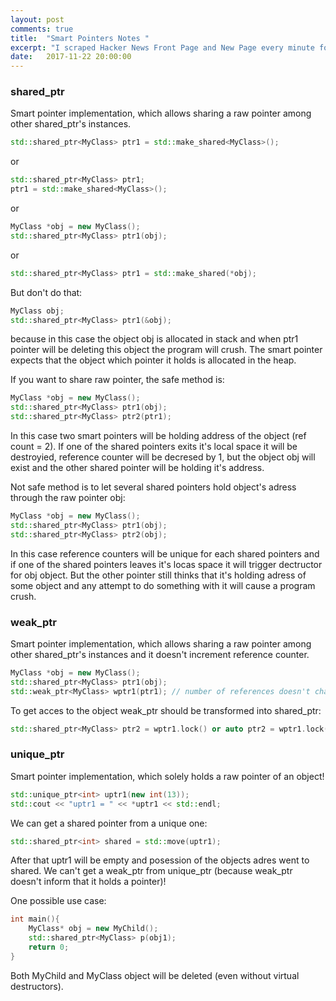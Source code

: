 ```yaml
---
layout: post
comments: true
title:  "Smart Pointers Notes "
excerpt: "I scraped Hacker News Front Page and New Page every minute for 50 days and analyzed the results. How do stories rise and fall on Hacker News? What makes a successful post? Find out in this post :)"
date:   2017-11-22 20:00:00
---
```


### shared_ptr
Smart pointer implementation, which allows sharing a raw pointer among other shared_ptr's instances.
```C++
std::shared_ptr<MyClass> ptr1 = std::make_shared<MyClass>();
```
or
```C++
std::shared_ptr<MyClass> ptr1;
ptr1 = std::make_shared<MyClass>();
```
or 
```C++
MyClass *obj = new MyClass();
std::shared_ptr<MyClass> ptr1(obj);
```
or 
```C++
std::shared_ptr<MyClass> ptr1 = std::make_shared(*obj);
```

But don't do that:
```C++
MyClass obj;
std::shared_ptr<MyClass> ptr1(&obj);
```
because in this case the object obj is allocated in stack and when ptr1 pointer will be deleting this object the program will crush.
The smart pointer expects that the object which pointer it holds is allocated in the heap.

If you want to share raw pointer, the safe method is:
```C++
MyClass *obj = new MyClass();
std::shared_ptr<MyClass> ptr1(obj);
std::shared_ptr<MyClass> ptr2(ptr1);
```
In this case two smart pointers will be holding address of the object (ref count = 2). If one of the shared pointers exits it's local
space it will be destroyied, reference counter will be decresed by 1, but the object obj will exist and the other shared pointer will
be holding it's address.

Not safe method is to let several shared pointers hold object's adress through the raw pointer obj: 
```C++
MyClass *obj = new MyClass();
std::shared_ptr<MyClass> ptr1(obj);
std::shared_ptr<MyClass> ptr2(obj);
```
In this case reference counters will be unique for each shared pointers and if one of the shared pointers leaves it's locas space
it will trigger dectructor for obj object. But the other pointer still thinks that it's holding adress of some object and any attempt
to do something with it will cause a program crush.



### weak_ptr
Smart pointer implementation, which allows sharing a raw pointer among other shared_ptr's instances and it doesn't increment reference
counter.
```C++
MyClass *obj = new MyClass();
std::shared_ptr<MyClass> ptr1(obj);
std::weak_ptr<MyClass> wptr1(ptr1); // number of references doesn't change
```
To get acces to the object weak_ptr should be transformed into shared_ptr:
```C++
std::shared_ptr<MyClass> ptr2 = wptr1.lock() or auto ptr2 = wptr1.lock()
```

### unique_ptr
Smart pointer implementation, which solely holds a raw pointer of an object!
```C++
std::unique_ptr<int> uptr1(new int(13));
std::cout << "uptr1 = " << *uptr1 << std::endl;
```
We can get a shared pointer from a unique one:
```C++
std::shared_ptr<int> shared = std::move(uptr1);
```
After that uptr1 will be empty and posession of the objects adres went to shared.
We can't get a weak_ptr from unique_ptr (because weak_ptr doesn't inform that it holds a pointer)!

One possible use case:
```C++
int main(){
	MyClass* obj = new MyChild();
    std::shared_ptr<MyClass> p(obj1);
    return 0;
}
```
Both MyChild and MyClass object will be deleted (even without virtual destructors).
